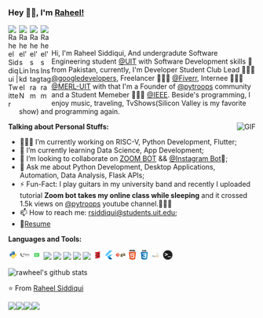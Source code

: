 ### Hey 👋🏽, I'm [Raheel!](https://www.flow.page/raheelsiddiqui) 

<a href="https://twitter.com/raheelsiddiqui_">
  <img align="left" alt="Raheel Siddiqui | Twitter" width="22px" src="https://cdn.jsdelivr.net/npm/simple-icons@v3/icons/twitter.svg" />
</a>
<a href="https://www.linkedin.com/in/raheel-siddiqui-6055b5178">
  <img align="left" alt="Raheel's LinkdeIN" width="22px" src="https://cdn.jsdelivr.net/npm/simple-icons@v3/icons/linkedin.svg" />
</a>
<a href="https://www.instagram.com/rawheeel/">
  <img align="left" alt="Raheel's Instagram" width="22px" src="https://cdn.jsdelivr.net/npm/simple-icons@v3/icons/instagram.svg" />
</a>
<a href="https://www.facebook.com/raheel.ali.sid/">
  <img align="left" alt="Raheel's Instagram" width="22px" src="https://cdn.jsdelivr.net/npm/simple-icons@v3/icons/facebook.svg" />
</a>

<br />
<br />

Hi, I'm Raheel Siddiqui, And undergradute Software Engineering student [@UIT](https://www.uit.edu/) with Software Development skills 🚀 from Pakistan, currently, I'm Developer Student Club Lead 🙍🏽‍♂️ [@googledevelopers](https://developers.google.com/community/dsc), Freelancer 👨🏽‍💻 [@Fiverr](https://www.fiverr.com/raheel_ali_), Internee 👨🏽‍💼[@MERL-UIT](https://github.com/merledu) with that I'm a Founder of [@pytroops](https://www.youtube.com/pytroops) community and a Student Memeber 🙍🏽‍♂️ [@IEEE](https://www.ieee.org/). Beside's programming, I enjoy music, traveling, TvShows(Silicon Valley is my favorite show) and programming again.

  <img align="right" alt="GIF" src="https://media.giphy.com/media/836HiJc7pgzy8iNXCn/giphy.gif" />
  
**Talking about Personal Stuffs:**

- 👨🏽‍💻 I’m currently working on RISC-V, Python Development, Flutter;
- 🌱 I’m currently learning Data Science, App Development; 
- 👯 I’m looking to collaborate on [ZOOM BOT](https://github.com/abhisheknaiidu/A-POP) && [@Instagram Bot](https://github.com/rawheel/Instagram-Bot-to-send-DMs)🤝;
- 💬 Ask me about Python Development, Desktop Applications, Automation, Data Analysis, Flask APIs;
- ⚡️ Fun-Fact: I play guitars in my university band and recently I uploaded tutorial **Zoom bot takes my online class while sleeping**
and it crossed 1.5k views on [@pytroops](https://www.youtube.com/pytroops) youtube channel.👨🏽‍💻
- 📫 How to reach me: rsiddiqui@students.uit.edu;
- 📝[Resume](https://drive.google.com/file/d/1kApUb0yOobqU5yv74fApysCixcoib8mC/view?usp=sharing)

**Languages and Tools:**  

<code><img height="20" src="https://raw.githubusercontent.com/github/explore/80688e429a7d4ef2fca1e82350fe8e3517d3494d/topics/python/python.png"></code>
<code><img height="20" src="https://raw.githubusercontent.com/github/explore/80688e429a7d4ef2fca1e82350fe8e3517d3494d/topics/flask/flask.png"></code>
<code><img height="20" src="https://raw.githubusercontent.com/github/explore/80688e429a7d4ef2fca1e82350fe8e3517d3494d/topics/qt/qt.png"></code>
<code><img height="20" src="https://pandas.pydata.org/static/img/pandas_secondary.svg"></code>
<code><img height="20" src="https://user-images.githubusercontent.com/50221806/86498201-a8bd8680-bd39-11ea-9d08-66b610a8dc01.png"></code>
<code><img height="20" src="https://matplotlib.org/_static/logo2_compressed.svg"></code>
<code><img height="20" src="https://upload.wikimedia.org/wikipedia/commons/thumb/d/d5/Selenium_Logo.png/861px-Selenium_Logo.png"></code>
<code><img height="20" src="https://riscv.org/wp-content/uploads/2019/03/Tall-Logo.jpg"></code>
<code><img height="20" src="https://raw.githubusercontent.com/github/explore/80688e429a7d4ef2fca1e82350fe8e3517d3494d/topics/scala/scala.png"></code>
<code><img height="20" src="https://raw.githubusercontent.com/github/explore/80688e429a7d4ef2fca1e82350fe8e3517d3494d/topics/flutter/flutter.png"></code>
<code><img height="20" src="https://raw.githubusercontent.com/github/explore/80688e429a7d4ef2fca1e82350fe8e3517d3494d/topics/git/git.png"></code>
<code><img height="20" src="https://raw.githubusercontent.com/github/explore/80688e429a7d4ef2fca1e82350fe8e3517d3494d/topics/html/html.png"></code>
<code><img height="20" src="https://raw.githubusercontent.com/github/explore/5c058a388828bb5fde0bcafd4bc867b5bb3f26f3/topics/css/css.png"></code>
<code><img height="20" src="https://raw.githubusercontent.com/github/explore/80688e429a7d4ef2fca1e82350fe8e3517d3494d/topics/mysql/mysql.png"></code>
<code><img height="20" src="https://raw.githubusercontent.com/github/explore/80688e429a7d4ef2fca1e82350fe8e3517d3494d/topics/terminal/terminal.png"></code>



![rawheel's github stats](https://github-readme-stats.vercel.app/api?username=rawheel&show_icons=true&hide_border=true)

⭐️ From [Raheel Siddiqui](https://github.com/rawheel)

<a href="https://github.com/rawheel/Google-Meet-Bot-to-attend-meetings">
  <img align="left" src="https://github-readme-stats.vercel.app/api/pin/?username=rawheel&repo=Google-Meet-Bot-to-attend-meetings" />
</a>
<a href="https://github.com/rawheel/Zoom-Bot-to-take-Online-Classes">
  <img align="left" src="https://github-readme-stats.vercel.app/api/pin/?username=rawheel&repo=Zoom-Bot-to-take-Online-Classes" />
</a>
<a href="https://github.com/rawheel/Cryptocurrencies-Data-Analysis">
  <img align="left" src="https://github-readme-stats.vercel.app/api/pin/?username=rawheel&repo=Cryptocurrencies-Data-Analysis" />
</a>
<a href="https://github.com/rawheel/5-stage-pipeline-core-RISC-V_ISA">
  <img align="left" src="https://github-readme-stats.vercel.app/api/pin/?username=rawheel&repo=5-stage-pipeline-core-RISC-V_ISA" />
</a>
